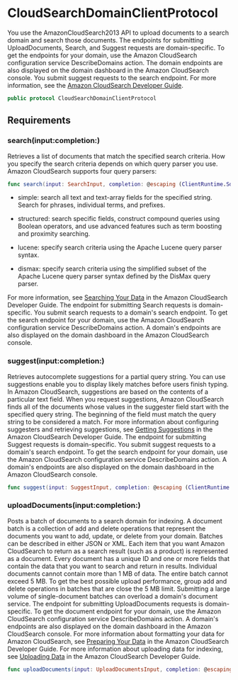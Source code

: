 # CloudSearchDomainClientProtocol

You use the AmazonCloudSearch2013 API to upload documents to a search domain and search those documents. The endpoints for submitting UploadDocuments, Search, and Suggest requests are domain-specific. To get the endpoints for your domain, use the Amazon CloudSearch configuration service DescribeDomains action. The domain endpoints are also displayed on the domain dashboard in the Amazon CloudSearch console. You submit suggest requests to the search endpoint. For more information, see the [Amazon CloudSearch Developer Guide](http://docs.aws.amazon.com/cloudsearch/latest/developerguide).

``` swift
public protocol CloudSearchDomainClientProtocol 
```

## Requirements

### search(input:completion:)

Retrieves a list of documents that match the specified search criteria. How you specify the search criteria depends on which query parser you use. Amazon CloudSearch supports four query parsers:

``` swift
func search(input: SearchInput, completion: @escaping (ClientRuntime.SdkResult<SearchOutputResponse, SearchOutputError>) -> Void)
```

  - simple: search all text and text-array fields for the specified string. Search for phrases, individual terms, and prefixes.

  - structured: search specific fields, construct compound queries using Boolean operators, and use advanced features such as term boosting and proximity searching.

  - lucene: specify search criteria using the Apache Lucene query parser syntax.

  - dismax: specify search criteria using the simplified subset of the Apache Lucene query parser syntax defined by the DisMax query parser.

For more information, see [Searching Your Data](http://docs.aws.amazon.com/cloudsearch/latest/developerguide/searching.html) in the Amazon CloudSearch Developer Guide. The endpoint for submitting Search requests is domain-specific. You submit search requests to a domain's search endpoint. To get the search endpoint for your domain, use the Amazon CloudSearch configuration service DescribeDomains action. A domain's endpoints are also displayed on the domain dashboard in the Amazon CloudSearch console.

### suggest(input:completion:)

Retrieves autocomplete suggestions for a partial query string. You can use suggestions enable you to display likely matches before users finish typing. In Amazon CloudSearch, suggestions are based on the contents of a particular text field. When you request suggestions, Amazon CloudSearch finds all of the documents whose values in the suggester field start with the specified query string. The beginning of the field must match the query string to be considered a match. For more information about configuring suggesters and retrieving suggestions, see [Getting Suggestions](http://docs.aws.amazon.com/cloudsearch/latest/developerguide/getting-suggestions.html) in the Amazon CloudSearch Developer Guide. The endpoint for submitting Suggest requests is domain-specific. You submit suggest requests to a domain's search endpoint. To get the search endpoint for your domain, use the Amazon CloudSearch configuration service DescribeDomains action. A domain's endpoints are also displayed on the domain dashboard in the Amazon CloudSearch console.

``` swift
func suggest(input: SuggestInput, completion: @escaping (ClientRuntime.SdkResult<SuggestOutputResponse, SuggestOutputError>) -> Void)
```

### uploadDocuments(input:completion:)

Posts a batch of documents to a search domain for indexing. A document batch is a collection of add and delete operations that represent the documents you want to add, update, or delete from your domain. Batches can be described in either JSON or XML. Each item that you want Amazon CloudSearch to return as a search result (such as a product) is represented as a document. Every document has a unique ID and one or more fields that contain the data that you want to search and return in results. Individual documents cannot contain more than 1 MB of data. The entire batch cannot exceed 5 MB. To get the best possible upload performance, group add and delete operations in batches that are close the 5 MB limit. Submitting a large volume of single-document batches can overload a domain's document service. The endpoint for submitting UploadDocuments requests is domain-specific. To get the document endpoint for your domain, use the Amazon CloudSearch configuration service DescribeDomains action. A domain's endpoints are also displayed on the domain dashboard in the Amazon CloudSearch console. For more information about formatting your data for Amazon CloudSearch, see [Preparing Your Data](http://docs.aws.amazon.com/cloudsearch/latest/developerguide/preparing-data.html) in the Amazon CloudSearch Developer Guide. For more information about uploading data for indexing, see [Uploading Data](http://docs.aws.amazon.com/cloudsearch/latest/developerguide/uploading-data.html) in the Amazon CloudSearch Developer Guide.

``` swift
func uploadDocuments(input: UploadDocumentsInput, completion: @escaping (ClientRuntime.SdkResult<UploadDocumentsOutputResponse, UploadDocumentsOutputError>) -> Void)
```

